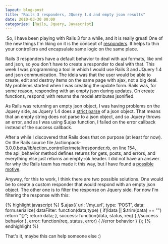 ```yaml
---
layout: blog-post
title: "Rails 3 responders, JQuery 1.4 and empty json results"
date: 2010-03-30 00:00
categories: [Rails, Jquery, Javascript]
---
```

 So, I have been playing with Rails 3 for a while, and it is really great! One of the new things I'm liking on it is the concept of
[responders](\"http://ryandaigle.com/articles/2009/8/10/what-s-new-in-edge-rails-default-restful-rendering\"). It helps to thin your controllers and encapsulate same logic on the same place.

Rails 3 responders have a default behavior to deal with api formats, like xml and json, so you don't have to create a responder to deal with that. This week I was programming a tool in which I would use Rails 3 and JQuery 1.4 and json communication. The ideia was that the user would be able to create, edit and destroy items on the same page with ajax, not a big deal. My problems started when I was creating the update form. Rails was, for some reason, responding with an empty json during updates. On create functions, respond_with returns the model attributes jsonified.

As Rails was returning an empty json object, I was having problems on the Jquery side, as Jquery 1.4 does a
[strict parse](\"http://api.jquery.com/jQuery.ajax/\") of a json object. That means that an empty string does not parse to a json object, and so Jquery throws an error, and as I was using $.ajax function, I falled on the error callback instead of the success callback.

After a while I discovered that Rails does that on purpose (at least for now). On the Rails source file /actionpack-3.0.0.beta/lib/action_controller/metal/responder.rb, on line 154, the api_behavior method defines returns for gets, posts, and errors, and everything else just returns an empty :ok header. I did not have an answer for why the Rails team has made it this way, but I have found a
[possible motive](\"http://metaskills.net/2008/5/24/the-ajax-head-br-design-pattern\").

Anyway, for this to work, I think there are two possible solutions. One would be to create a custom responder that would respond with an empty json object. The other one is to filter the response on Jquery side. For now I'm filtering the response with this:

{% highlight javascript %}
$.ajax({ url: '/my_url', type: 'POST', data: form.serialize(
  dataFilter: function(data,type) {
    if(!data || $.trim(data) == "") return "{}"; return data;
  },
  success: function(data, status, req) { //success behavior },
  error: function(req, status, error) { //error behavior }
});
{% endhighlight %}

That's it, maybe this can help someone else :)
